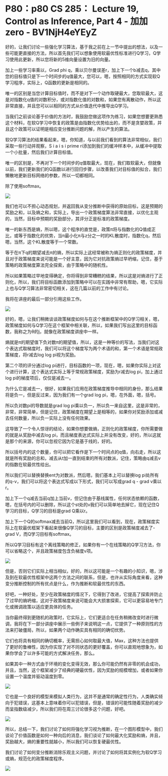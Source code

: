 # P80：p80 CS 285： Lecture 19, Control as Inference, Part 4 - 加加zero - BV1NjH4eYEyZ

好的，让我们讨论一些强化学习算法，基于我之前在上一节中提出的想法，以及一些可能更直接的方法，所以首先我们可以想象使用软最优性标准进行Q学习，Q学习使用此更新，所以您将新的5维向量设置为旧的向量。

加上一些学习率乘以，Grad phi q，乘以贝尔曼误差r，加上下一个b减去q，其中您的目标值只是下一个时间步的q值最大，您可以，嗯，按照相同的方式实现软Q学习程序，实际上，Q函数的更新是相同的。

唯一的区别是当您计算目标值时，而不是对下一个动作取硬最大，您取软最大，这是对指数化q值的对数积分，或对指数化值的对数和，如果您有离散动作，所以这非常直接，并且您可以以相同的方式从价值迭代中推导出Q学习。

当我们之前谈论基于价值的方法时，我鼓励您做这项作为练习，如果您想要更熟悉这个材料，在软Q学习中恢复的政策是由指数化优势给出的，而不是贪婪政策，并且这个政策可以证明是相应变分推断问题的解，所以产生的算法。

软Q学习算法的结果看起来，嗯，你知道，与以前我们看到的算法非常相似，我们采取一些行动并观察，S i a i s i prime ri添加到我们的缓冲样本中，从缓冲中提取一个小批量，然后我们计算目标值。

唯一的区别是，不再对下一个时间步的q值取最大，现在，我们取软最大，但就像以前，我们更新我们的Q函数以进行回归步骤，以改善我们对目标值的拟合，我们懒散地更新目标网络的参数，所以一切都相同。

除了使用softmax。

![](img/4136dd585eded5b217ecd7161ae01984_1.png)

我们也可以不担心动态规划，并返回我从变分推断中获得的原始目标，这是预期的奖励之和，以及熵之和，实际上，导出一个政策梯度算法非常直接，以优化主观的，当然，目标中预期的奖励部分，其评分正是标准的政策梯度。

唯一的新东西是熵，所以嗯，这个程序的直觉是，政策π将与指数化的Q值成正比，或等于指数化的优势，当π最小化π与z分之一时的KL散度时，指数化q，然后嗯，当然，这个KL散度等于一个常数。

等于在π下q的期望减去π的熵，所以实际上这经常被称为熵正则化的政策梯度，并且对于政策梯度来说可能是一个好主意，因为它对抗政策熵过早坍缩，记住，基于策略的政策梯度算法完全探索，由于策略中的随机性。

所以如果策略过早地变得确定，你将得到非常糟糕的结果，所以这是对熵进行了正则化，所以，我们将目标函数添加到策略中可以在实践中非常有帮助，嗯，它实际上也与Q学习算法非常密切相关，这在几篇以前的工作中有讨论。

我将在讲座的最后一部分引用这些工作。

![](img/4136dd585eded5b217ecd7161ae01984_3.png)

好的，嗯，让我们稍微谈谈政策梯度如何与在这个推断框架中的Q学习相关，嗯，政策梯度如何与Q学习在这个框架中相关联，所以，如果我们写出这里的目标函数，我称之为θ的j，就像在政策梯度讲座中一样。

熵就是π的期望值下负对数π的期望值，所以，这是一种等价的写法，当我们对这个表达式取梯度时，我们可以将这个梯度写为两个术语的和，第一个术语是常规政策梯度，将r减去log log pi视为奖励。

第二个项的评分通过log pi进行，目标函数的一项，现在，嗯，如果你实际上对这个进行计算，这个表达式实际上等于常规政策梯度，奖励为r减去log pi，加上通过log pi的梯度项后，仅仅是减去一。

为什么它是减去一，很好，如果我们应用在政策梯度推导中相同的身份，那么结果将是负一，但是反过来，因为我们有一个grad log pi，嗯，在外面，嗯，括号。

所以负对数pi的导数就是grad log pi乘以负一，所以负一来自这里，这是非常的，非常，非常简单，但是记住，政策梯度在期望上是相等的，如果你对奖励添加或减去任何数量，所以负一实际上没有任何效果。

这导致了一个令人惊讶的结论，如果你想要做熵，正则化的政策梯度，你所需要做的就是从奖励中减去log pi，而且梯度表达式实际上并没有改变，好的，所以这就是那个的来源，你可以忽视它因为它是基于线的，好的。

所以括号内的这个数量，你可以把它看作是下一个时间点的q值，向右走，所以这就是所有奖励的总和，减去从t加一直到结束的所有对数派，记住，策略由q减去v的指数在软最优性给出。

所以我们可以替换替换ent为对数派，然后嗯，我们基本上可以替换log pi处所有的q-v，我们可以将这个表达式写成以下形式，我们可以写成grad q - grad v乘以r。

加上下一个q减去当前q加上当前v，但记住由于基线属性，任何状态依赖的函数，嗯，在括号内的可以删除，所以这个st处的v我们可以简单地去掉它，现在记住Q学习的目标，Q学习的目标是grad Q乘以r。

加上下一个Q的softmax减去当前Q，所以这里我们可以看到，现在，政策梯度实际上在软最优框架下看起来很像Q学习的目标，主要的区别是政策梯度减去了-grad V，而Q学习目标有softmax。

所以Q学习目标有这个离线策略的修正，如果你有一个在线策略的Q学习方法，你可以省略这个，并且政策梯度包含负梯度v项。



![](img/4136dd585eded5b217ecd7161ae01984_5.png)

但是，否则它们实际上相当相似，好的，所以这可能是一个有趣的小知识，嗯，涉及到在软最优性框架中这两个方法之间的联系，但是，也许从实际角度来看，这种变分推断控制的所有优点是什么，作为推断和软最优性的东西。

好吧，一种好处，至少在政策梯度的情况下，它得到了改进，它提高了探索并防止了过早的熵坍缩，这对于政策梯度来说可能会大大损害探索，它可以更容易地专门化或微调政策以适应更具体的任务。

当你最终得到更随机的政策时，它实际上，它们更适合在任务稍微改变时进行微调，我将在下一部分讲座中展示一些例子来说明这一点，它提供了一种原则性的方法来打破僵局，所以，如果两个动作确实具有相同的确切优势。

它们也将具有相同的确切概率，无需担心如何取最大值，Max，这种方法也提供了更好的鲁棒性，因为你实现了对不同状态的更好覆盖，你可以直观地想象为，如果你学会了以许多可能的方式解决任务，那么。

如果其中一种方式由于环境的变化变得无效，那么你可能仍然有非零的机会成功，并且，当然，这个框架减少了经典的硬最优性，因为奖励的规模增加，或者如果你设置一个温度并驱动温度到零。



![](img/4136dd585eded5b217ecd7161ae01984_7.png)

它也是一个良好的模型来模拟人类行为，这并不是通常的确定性行为，人类确实倾向于犯错误，这基本上意味着你可以犯错误，但是，错误的可能性随着奖励的减少而呈指数级减少，所以我们将在周三讨论很多这个问题，好吧。



![](img/4136dd585eded5b217ecd7161ae01984_9.png)

所以，总结一下，我们讨论了如何将强化学习视为推断，在一个图形模型中，我们谈论了价值函数是如何一种向后的消息，我们谈论了如何最大化奖励和熵，并且，奖励越大，熵的重要性就越小，所以我们可以恢复硬最优性。

我们讨论了如何变分推断消除乐观主义问题，并讨论了如何将其实例化为软Q学习或熵，规范化的政策梯度程序。

![](img/4136dd585eded5b217ecd7161ae01984_11.png)